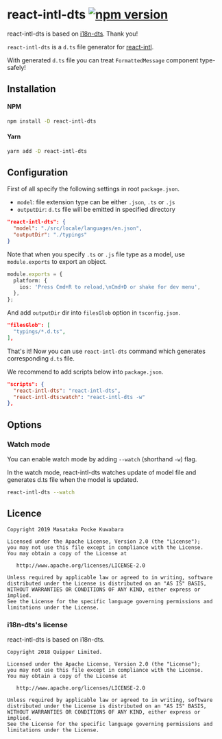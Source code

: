# react-intl-dts [![npm version](https://badge.fury.io/js/react-intl-dts.svg)](https://badge.fury.io/js/react-intl-dts)

react-intl-dts is based on [i18n-dts](https://github.com/quipper/i18n-dts). Thank you!

`react-intl-dts` is a `d.ts` file generator for [react-intl](https://github.com/yahoo/react-intl).

With generated `d.ts` file you can treat `FormattedMessage` component type-safely!

## Installation

#### NPM

```sh
npm install -D react-intl-dts
```

#### Yarn

```sh
yarn add -D react-intl-dts
```

## Configuration

First of all specify the following settings in root `package.json`.

- `model`: file extension type can be either `.json`, `.ts` or `.js`
- `outputDir`: `d.ts` file will be emitted in specified directory

```json
"react-intl-dts": {
  "model": "./src/locale/languages/en.json",
  "outputDir": "./typings"
}
```

Note that when you specify `.ts` or `.js` file type as a model, use `module.exports` to export an object.

```ts
module.exports = {
  platform: {
    ios: 'Press Cmd+R to reload,\nCmd+D or shake for dev menu',
  },
};
```

And add `outputDir` dir into `filesGlob` option in `tsconfig.json`.

```json
"filesGlob": [
  "typings/*.d.ts",
],
```

That's it! Now you can use `react-intl-dts` command which generates corresponding `d.ts` file.

We recommend to add scripts below into `package.json`.

```json
"scripts": {
  "react-intl-dts": "react-intl-dts",
  "react-intl-dts:watch": "react-intl-dts -w"
},
```

## Options

### Watch mode

You can enable watch mode by adding `--watch` (shorthand `-w`) flag.

In the watch mode, react-intl-dts watches update of model file and generates d.ts file when the model is updated.

```sh
react-intl-dts --watch
```

## Licence

```
Copyright 2019 Masataka Pocke Kuwabara

Licensed under the Apache License, Version 2.0 (the "License");
you may not use this file except in compliance with the License.
You may obtain a copy of the License at

   http://www.apache.org/licenses/LICENSE-2.0

Unless required by applicable law or agreed to in writing, software
distributed under the License is distributed on an "AS IS" BASIS,
WITHOUT WARRANTIES OR CONDITIONS OF ANY KIND, either express or implied.
See the License for the specific language governing permissions and
limitations under the License.
```

### i18n-dts's license

react-intl-dts is based on i18n-dts.

```
Copyright 2018 Quipper Limited.

Licensed under the Apache License, Version 2.0 (the "License");
you may not use this file except in compliance with the License.
You may obtain a copy of the License at

   http://www.apache.org/licenses/LICENSE-2.0

Unless required by applicable law or agreed to in writing, software
distributed under the License is distributed on an "AS IS" BASIS,
WITHOUT WARRANTIES OR CONDITIONS OF ANY KIND, either express or implied.
See the License for the specific language governing permissions and
limitations under the License.
```
